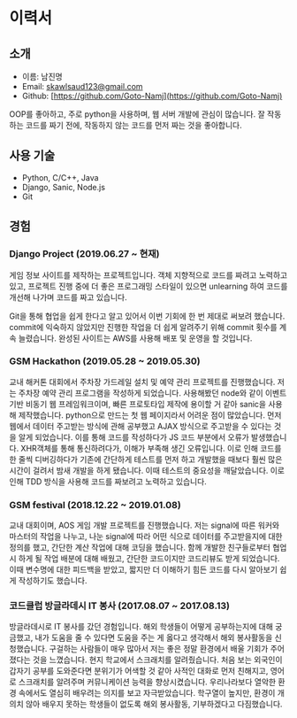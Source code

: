 # 이력서

## 소개
- 이름: 남진명
- Email: skawlsaud123@gmail.com
- Github: [https://github.com/Goto-Namj](https://github.com/Goto-Namj)

OOP를 좋아하고, 주로 python을 사용하며, 웹 서버 개발에 관심이 많습니다.
잘 작동하는 코드를 짜기 전에, 작동하지 않는 코드를 먼저 짜는 것을 좋아합니다.

## 사용 기술
- Python, C/C++, Java
- Django, Sanic, Node.js
- Git

## 경험
### Django Project (2019.06.27 ~ 현재)
게임 정보 사이트를 제작하는 프로젝트입니다.
객체 지향적으로 코드를 짜려고 노력하고 있고,
프로젝트 진행 중에 더 좋은 프로그래밍 스타일이 있으면 unlearning 하여 코드를 개선해 나가며 코드를 짜고 있습니다.

Git을 통해 협업을 쉽게 한다고 알고 있어서 이번 기회에 한 번 제대로 써보려 했습니다.
commit에 익숙하지 않았지만 진행한 작업을 더 쉽게 알려주기 위해 commit 횟수를 계속 늘렸습니다.
완성된 사이트는 AWS를 사용해 배포 및 운영을 할 것입니다.

### GSM Hackathon (2019.05.28 ~ 2019.05.30)
교내 해커톤 대회에서 주차장 가드레일 설치 및 예약 관리 프로젝트를 진행했습니다.
저는 주차장 예약 관리 프로그램을 작성하게 되었습니다.
사용해봤던 node와 같이 이벤트 기반 비동기 웹 프레임워크이며, 빠른 프로토타입 제작에 용이할 거 같아  sanic을 사용해 제작했습니다.
python으로 만드는 첫 웹 페이지라서 어려운 점이 많았습니다.
먼저 웹에서 데이터 주고받는 방식에 관해 공부했고 AJAX 방식으로 주고받을 수 있다는 것을 알게 되었습니다.
이를 통해 코드를 작성하다가 JS 코드 부분에서 오류가 발생했습니다.
XHR객체를 통해 통신하려다가, 이해가 부족해 생긴 오류입니다.
이로 인해 코드를 한 줄씩 디버깅하다가 기존에 간단하게 테스트를 먼저 하고 개발했을 때보다 훨씬 많은 시간이 걸려서 밤새 개발을 하게 됐습니다.
이때 테스트의 중요성을 깨달았습니다. 이로 인해 TDD 방식을 사용해 코드를 짜보려고 노력하고 있습니다.

### GSM festival (2018.12.22 ~ 2019.01.08)
교내 대회이며, AOS 게임 개발 프로젝트를 진행했습니다.
저는 signal에 따른 워커와 마스터의 작업을 나누고,
나눈 signal에 따라 어떤 식으로 데이터를 주고받을지에 대한 정의를 했고,
간단한 계산 작업에 대해 코딩을 했습니다.
함께 개발한 친구들로부터 협업 시 하게 될 작업 배분에 대해 배웠고, 간단한 코드이지만 코드리뷰도 받게 되었습니다.
이때 변수명에 대한 피드백을 받았고, 짧지만 더 이해하기 힘든 코드를 다시 알아보기 쉽게 작성하기도 했습니다.

### 코드클럽 방글라데시 IT 봉사 (2017.08.07 ~ 2017.08.13)
방글라데시로 IT 봉사를 갔던 경험입니다.
해외 학생들이 어떻게 공부하는지에 대해 궁금했고, 내가 도움을 줄 수 있다면 도움을 주는 게 옳다고 생각해서 해외 봉사활동을 신청했습니다.
구걸하는 사람들이 매우 많아서 저는 좋은 정말 환경에서 배울 기회가 주어졌다는 것을 느꼈습니다.
현지 학교에서 스크래치를 알려줬습니다.
처음 보는 외국인이 갑자기 공부를 도와준다면 분위기가 어색할 것 같아 사적인 대화로 먼저 친해지고, 영어로 스크래치를 알려주며 커뮤니케이션 능력을 향상시켰습니다.
우리나라보다 열악한 환경 속에서도 열심히 배우려는 의지를 보고 자극받았습니다.
학구열이 높지만, 환경이 개의치 않아 배우지 못하는 학생들이 없도록 해외 봉사활동, 기부하겠다고 다짐했습니다.
